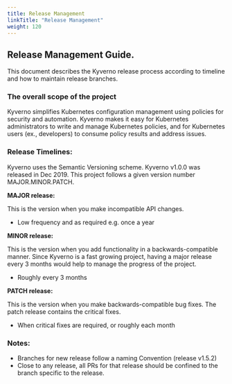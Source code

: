 ```yaml
---
title: Release Management
linkTitle: "Release Management"
weight: 120
---
```


## Release Management Guide.
This document describes the Kyverno release process according to timeline and how to maintain release branches.

### The overall scope of the project

Kyverno simplifies Kubernetes configuration management using policies for security and automation. Kyverno makes it easy for Kubernetes administrators to write and manage Kubernetes policies, and for Kubernetes users (ex., developers) to consume policy results and address issues.

### Release Timelines:

Kyverno uses the Semantic Versioning scheme. Kyverno v1.0.0 was released in Dec 2019. This project follows a given version number MAJOR.MINOR.PATCH.

**MAJOR release:**

This is the version when you make incompatible API changes.

- Low frequency and as required e.g. once a year

**MINOR release:**

This is the version when you add functionality in a backwards-compatible manner. Since Kyverno is a fast growing project, having a major release every 3 months would help to manage the progress of the project.

- Roughly every 3 months

**PATCH release:**

This is the version when you make backwards-compatible bug fixes. The patch release contains the critical fixes.

- When critical fixes are required, or roughly each month

### Notes:

- Branches for new release follow a naming Convention (release v1.5.2)
- Close to any release, all PRs for that release should be confined to the branch specific to the release.
